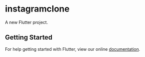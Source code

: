 # instagramclone

A new Flutter project.

## Getting Started

For help getting started with Flutter, view our online
[documentation](https://flutter.io/).
